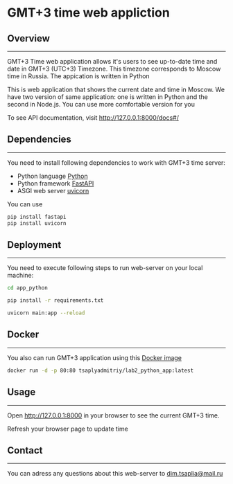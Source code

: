 # GMT+3 time web appliction

## Overview

---------------

GMT+3 Time web application allows it's users to see up-to-date time and date in GMT+3 (UTC+3) Timezone. This timezone corresponds to  Moscow time in Russia. The appication is written in Python

This is web application that shows the current date and time in Moscow. We have two version of same application: one is written in Python and the second in Node.js. You can use more comfortable version for you

To see API documentation, visit <http://127.0.0.1:8000/docs#/>

## Dependencies

---------------
You need to install following dependencies to work with GMT+3 time server:

- Python language [Python](https://www.python.org)
- Python framework [FastAPI](https://fastapi.tiangolo.com)
- ASGI web server [uvicorn](https://www.uvicorn.org)

You can use

```bash
pip install fastapi
pip install uvicorn
```

## Deployment

---------------

You need to execute following steps to run web-server on your local machine:

```bash
cd app_python
```

```bash
pip install -r requirements.txt
```

```bash
uvicorn main:app --reload
```

## Docker

---------------

You also can run GMT+3 application using this [Docker image](https://hub.docker.com/repository/docker/tsaplyadmitriy/lab2_python_app)

```bash
docker run -d -p 80:80 tsaplyadmitriy/lab2_python_app:latest
```

## Usage

---------------

Open  <http://127.0.0.1:8000> in your browser to see the current GMT+3 time.

Refresh your browser page to update time

## Contact

---------------
You can adress any questions about this web-server to dim.tsaplia@mail.ru
